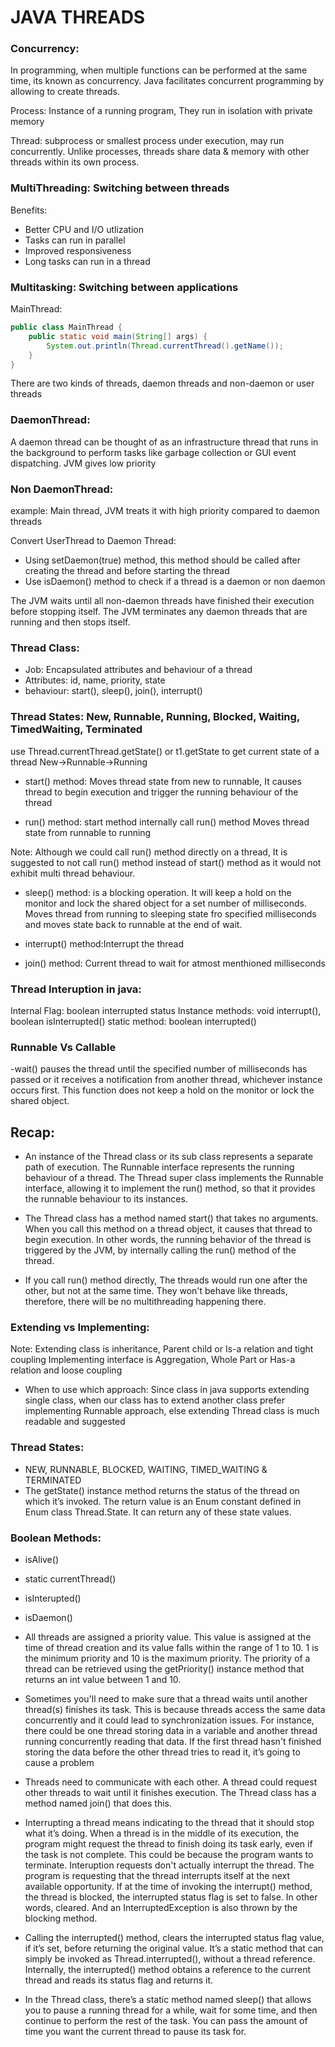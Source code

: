 # JAVA THREADS

### Concurrency:
In programming, when multiple functions can be performed at the same time, its known as concurrency.
Java facilitates concurrent programming by allowing to create threads.

Process: Instance of a running program, They run in isolation with private memory

Thread: subprocess or smallest process under execution, may run concurrently. Unlike processes, threads share data & memory with other threads within its own process.

### MultiThreading: Switching between threads
Benefits:
- Better CPU and I/O utlization
- Tasks can run in parallel
- Improved responsiveness
- Long tasks can run in a thread


### Multitasking: Switching between applications

MainThread:
``` java
public class MainThread {
    public static void main(String[] args) {
        System.out.println(Thread.currentThread().getName());
    }
}
```
There are two kinds of threads, daemon threads and non-daemon or user threads

### DaemonThread:
A daemon thread can be thought of as an infrastructure thread that runs in the background to perform tasks like garbage collection or GUI event dispatching. JVM gives low priority

### Non DaemonThread:
example: Main thread, JVM treats it with high priority compared to daemon threads

Convert UserThread to Daemon Thread:
- Using setDaemon(true) method, this method should be called after creating the thread and before starting the thread
- Use isDaemon() method to check if a thread is a daemon or non daemon

The JVM waits until all non-daemon threads have finished their execution before stopping itself. The JVM terminates any daemon threads that are running and then stops itself.

### Thread Class:
- Job: Encapsulated attributes and behaviour of a thread
- Attributes: id, name, priority, state
- behaviour: start(), sleep(), join(), interrupt()


### Thread States: New, Runnable, Running, Blocked, Waiting, TimedWaiting, Terminated
use Thread.currentThread.getState() or t1.getState to get current state of a thread
New->Runnable->Running

- start() method:
Moves thread state from new to runnable, It causes thread to begin execution and trigger the running behaviour of the thread

- run() method: start method internally call run() method
Moves thread state from runnable to running

Note: Although we could call run() method directly on a thread, It is suggested to not call run() method instead of start() method as it would not exhibit multi thread behaviour.

- sleep() method: is a blocking operation. It will keep a hold on the monitor and lock the shared object for a set number of milliseconds.
Moves thread from running to sleeping state fro specified milliseconds and moves state back to runnable at the end of wait.

- interrupt() method:Interrupt the thread
- join() method: Current thread to wait for atmost menthioned milliseconds


### Thread Interuption in java:
Internal Flag: boolean interrupted status
Instance methods: void interrupt(),  boolean isInterrupted()
static method: boolean interrupted()


### Runnable Vs Callable



-wait() pauses the thread until the specified number of milliseconds has passed or it receives a notification from another thread, whichever instance occurs first. This function does not keep a hold on the monitor or lock the shared object.



## Recap:
- An instance of the Thread class or its sub class represents a separate path of execution. The Runnable interface represents the running behaviour of a thread. The Thread super class implements the Runnable interface, allowing it to implement the run() method, so that it provides the runnable behaviour to its instances.

- The Thread class has a method named start() that takes no arguments. When you call this method on a thread object, it causes that thread to begin execution. In other words, the running behavior of the thread is triggered by the JVM, by internally calling the run() method of the thread.

- If you call run() method directly, The threads would run one after the other, but not at the same time. They won't behave like threads, therefore, there will be no multithreading happening there.

### Extending vs Implementing:
Note: Extending class is inheritance, Parent child or Is-a relation and tight coupling
Implementing interface is Aggregation, Whole Part or Has-a relation and loose coupling

- When to use which approach: Since class in java supports extending single class, when our class has to extend another class prefer implementing Runnable approach, else extending Thread class is much readable and suggested


### Thread States:  
- NEW, RUNNABLE, BLOCKED, WAITING, TIMED_WAITING & TERMINATED
- The getState() instance method returns the status of the thread on which it’s invoked. The return value is an Enum constant defined in Enum class Thread.State. It can return any of these state values.

### Boolean Methods:
- isAlive()
- static currentThread()
- isInterupted()
- isDaemon()

- All threads are assigned a priority value. This value is assigned at the time of thread creation and its value falls within the range of 1 to 10. 1 is the minimum priority and 10 is the maximum priority. The priority of a thread can be retrieved using the getPriority() instance method that returns an int value between 1 and 10.

- Sometimes you'll need to make sure that a thread waits until another thread(s) finishes its task. This is because threads access the same data concurrently and it could lead to synchronization issues. For instance, there could be one thread storing data in a variable and another thread running concurrently reading that data. If the first thread hasn't finished storing the data before the other thread tries to read it, it’s going to cause a problem

- Threads need to communicate with each other. A thread could request other threads to wait until it finishes execution. The Thread class has a method named join() that does this.

- Interrupting a thread means indicating to the thread that it should stop what it’s doing. When a thread is in the middle of its execution, the program might request the thread to finish doing its task early, even if the task is not complete. This could be because the program wants to terminate. Interuption requests don't actually interrupt the thread. The program is requesting that the thread interrupts itself at the next available opportunity. If at the time of invoking the interrupt() method, the thread is blocked, the interrupted status flag is set to false. In other words, cleared. And an InterruptedException is also thrown by the blocking method.

- Calling the interrupted() method, clears the interrupted status flag value, if it’s set, before returning the original value. It’s a static method that can simply be invoked as Thread.interrupted(), without a thread reference. Internally, the interrupted() method obtains a reference to the current thread and reads its status flag and returns it.

- In the Thread class, there’s a static method named sleep() that allows you to pause a running thread for a while, wait for some time, and then continue to perform the rest of the task. You can pass the amount of time you want the current thread to pause its task for.
